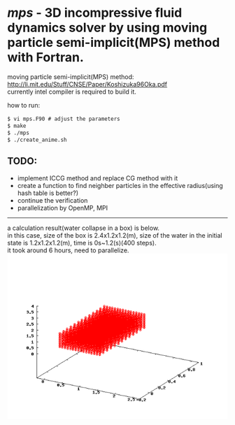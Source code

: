 *mps* - 3D incompressive fluid dynamics solver by using moving particle semi-implicit(MPS) method with Fortran.
======
moving particle semi-implicit(MPS) method: http://li.mit.edu/Stuff/CNSE/Paper/Koshizuka96Oka.pdf  
currently intel compiler is required to build it.  
  
how to run:
    
    $ vi mps.F90 # adjust the parameters  
    $ make  
    $ ./mps
    $ ./create_anime.sh
  
TODO:  
---
- implement ICCG method and replace CG method with it
- create a function to find neighber particles in the effective radius(using hash table is better?)
- continue the verification
- parallelization by OpenMP, MPI  

---
a calculation result(water collapse in a box) is below.  
in this case, size of the box is 2.4x1.2x1.2(m), size of the water in the initial state is 1.2x1.2x1.2(m), time is 0s~1.2(s)(400 steps).  
it took around 6 hours, need to parallelize.  
![Alt text](./water_collapse.gif?raw=true "water collapse")
